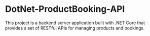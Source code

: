 # DotNet-ProductBooking-API
This project is a backend server application built with .NET Core that provides a set of RESTful APIs for managing products and bookings.
